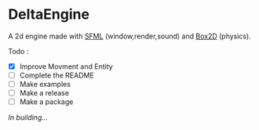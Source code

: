 # DeltaEngine
A 2d engine made with [SFML](https://www.sfml-dev.org/) (window,render,sound) and [Box2D](https://box2d.org/) (physics).

Todo :
- [x] Improve Movment and Entity
- [ ] Complete the README
- [ ] Make examples
- [ ] Make a release
- [ ] Make a package

*In building...*
